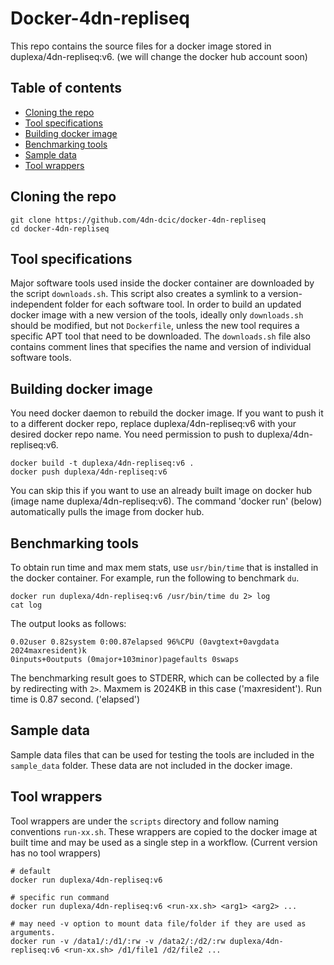 # Docker-4dn-repliseq

This repo contains the source files for a docker image stored in duplexa/4dn-repliseq:v6. (we will change the docker hub account soon)

## Table of contents
* [Cloning the repo](#cloning-the-repo)
* [Tool specifications](#tool-specifications)
* [Building docker image](#building-docker-image)
* [Benchmarking tools](#benchmarking-tools)
* [Sample data](#sample-data)
* [Tool wrappers](#tool-wrappers)

## Cloning the repo
```
git clone https://github.com/4dn-dcic/docker-4dn-repliseq
cd docker-4dn-repliseq
```

## Tool specifications
Major software tools used inside the docker container are downloaded by the script `downloads.sh`. This script also creates a symlink to a version-independent folder for each software tool. In order to build an updated docker image with a new version of the tools, ideally only `downloads.sh` should be modified, but not `Dockerfile`, unless the new tool requires a specific APT tool that need to be downloaded. 
The `downloads.sh` file also contains comment lines that specifies the name and version of individual software tools.

## Building docker image
You need docker daemon to rebuild the docker image. If you want to push it to a different docker repo, replace duplexa/4dn-repliseq:v6 with your desired docker repo name. You need permission to push to duplexa/4dn-repliseq:v6.
```
docker build -t duplexa/4dn-repliseq:v6 .
docker push duplexa/4dn-repliseq:v6
```
You can skip this if you want to use an already built image on docker hub (image name duplexa/4dn-repliseq:v6). The command 'docker run' (below) automatically pulls the image from docker hub.


## Benchmarking tools
To obtain run time and max mem stats, use `usr/bin/time` that is installed in the docker container. For example, run the following to benchmark `du`.
```
docker run duplexa/4dn-repliseq:v6 /usr/bin/time du 2> log
cat log
```
The output looks as follows:
```
0.02user 0.82system 0:00.87elapsed 96%CPU (0avgtext+0avgdata 2024maxresident)k
0inputs+0outputs (0major+103minor)pagefaults 0swaps
```
The benchmarking result goes to STDERR, which can be collected by a file by redirecting with `2>`.
Maxmem is 2024KB in this case ('maxresident'). Run time is 0.87 second. ('elapsed')


## Sample data
Sample data files that can be used for testing the tools are included in the `sample_data` folder. These data are not included in the docker image.

## Tool wrappers

Tool wrappers are under the `scripts` directory and follow naming conventions `run-xx.sh`. These wrappers are copied to the docker image at built time and may be used as a single step in a workflow. (Current version has no tool wrappers)

```
# default
docker run duplexa/4dn-repliseq:v6

# specific run command
docker run duplexa/4dn-repliseq:v6 <run-xx.sh> <arg1> <arg2> ...

# may need -v option to mount data file/folder if they are used as arguments.
docker run -v /data1/:/d1/:rw -v /data2/:/d2/:rw duplexa/4dn-repliseq:v6 <run-xx.sh> /d1/file1 /d2/file2 ...
```


